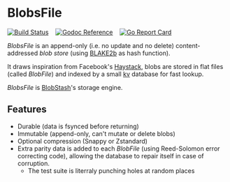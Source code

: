 # BlobsFile

[![Build Status](https://travis-ci.org/tsileo/blobsfile.svg?branch=master)](https://travis-ci.org/tsileo/blobsfile)
&nbsp; &nbsp;[![Godoc Reference](https://godoc.org/a4.io/blobsfile?status.svg)](https://godoc.org/a4.io/blobsfile)
&nbsp; &nbsp;[![Go Report Card](https://goreportcard.com/badge/a4.io/blobsfile)](https://goreportcard.com/report/a4.io/blobsfile)

*BlobsFile* is an append-only (i.e. no update and no delete) content-addressed *blob store* (using [BLAKE2b](https://blake2.net/) as hash function).

It draws inspiration from Facebook's [Haystack](http://202.118.11.61/papers/case%20studies/facebook.pdf), blobs are stored in flat files (called _BlobFile_) and indexed by a small [kv](https://github.com/cznic/kv) database for fast lookup.

*BlobsFile* is [BlobStash](https://github.com/tsileo/blobstash)'s storage engine.

## Features

 - Durable (data is fsynced before returning)
 - Immutable (append-only, can't mutate or delete blobs)
 - Optional compression (Snappy or Zstandard)
 - Extra parity data is added to each _BlobFile_ (using Reed-Solomon error correcting code), allowing the database to repair itself in case of corruption.
   - The test suite is literraly punching holes at random places
